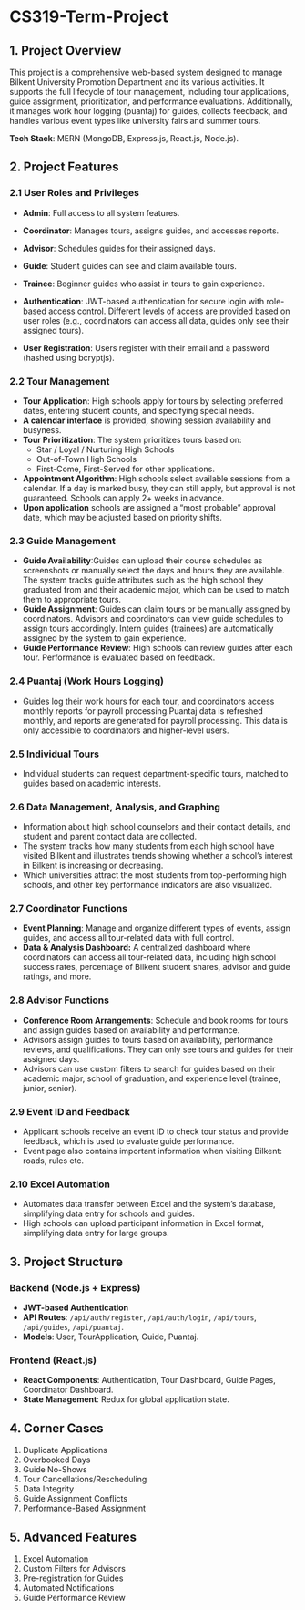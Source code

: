 # CS319-Term-Project

## 1. Project Overview
This project is a comprehensive web-based system designed to manage Bilkent University Promotion Department and its various activities. It supports the full lifecycle of tour management, including tour applications, guide assignment, prioritization, and performance evaluations. Additionally, it manages work hour logging (puantaj) for guides, collects feedback, and handles various event types like university fairs and summer tours.

**Tech Stack**: MERN (MongoDB, Express.js, React.js, Node.js).

## 2. Project Features

### 2.1 User Roles and Privileges
- **Admin**: Full access to all system features.
- **Coordinator**: Manages tours, assigns guides, and accesses reports.
- **Advisor**: Schedules guides for their assigned days.
- **Guide**: Student guides can see and claim available tours.
- **Trainee**: Beginner guides who assist in tours to gain experience.

- **Authentication**: JWT-based authentication for secure login with role-based access control. Different levels of access are provided based on user roles (e.g., coordinators can access all data, guides only see their assigned tours).
- **User Registration**: Users register with their email and a password (hashed using bcryptjs). 

### 2.2 Tour Management
- **Tour Application**: High schools apply for tours by selecting preferred dates, entering student counts, and specifying special needs.
- **A calendar interface** is provided, showing session availability and busyness.
- **Tour Prioritization**: The system prioritizes tours based on:
	-	Star / Loyal / Nurturing High Schools
	-	Out-of-Town High Schools
	-	First-Come, First-Served for other applications.
- **Appointment Algorithm**: High schools select available sessions from a calendar. If a day is marked busy, they can still apply, but approval is not guaranteed. Schools can apply 2+ weeks in advance.
- **Upon application** schools are assigned a “most probable” approval date, which may be adjusted based on priority shifts.

### 2.3 Guide Management
- **Guide Availability**:Guides can upload their course schedules as screenshots or manually select the days and hours they are available. The system tracks guide attributes such as the high school they graduated from and their academic major, which can be used to match them to appropriate tours.
- **Guide Assignment**: Guides can claim tours or be manually assigned by coordinators. Advisors and coordinators can view guide schedules to assign tours accordingly. Intern guides (trainees) are automatically assigned by the system to gain experience.
- **Guide Performance Review**: High schools can review guides after each tour. Performance is evaluated based on feedback.

### 2.4 Puantaj (Work Hours Logging)
- Guides log their work hours for each tour, and coordinators access monthly reports for payroll processing.Puantaj data is refreshed monthly, and reports are generated for payroll processing. This data is only accessible to coordinators and higher-level users.

### 2.5 Individual Tours
- Individual students can request department-specific tours, matched to guides based on academic interests.

### 2.6 Data Management, Analysis, and Graphing
- Information about high school counselors and their contact details, and student and parent contact data are collected.
- The system tracks how many students from each high school have visited Bilkent and illustrates trends showing whether a school’s interest in Bilkent is increasing or decreasing.
- Which universities attract the most students from top-performing high schools, and other key performance indicators are also visualized.

### 2.7 Coordinator Functions
- **Event Planning**: Manage and organize different types of events, assign guides, and access all tour-related data with full control.
- **Data & Analysis Dashboard:** A centralized dashboard where coordinators can access all tour-related data, including high school success rates, percentage of Bilkent student shares, advisor and guide ratings, and more.

### 2.8 Advisor Functions
- **Conference Room Arrangements**: Schedule and book rooms for tours and assign guides based on availability and performance.
- Advisors assign guides to tours based on availability, performance reviews, and qualifications. They can only see tours and guides for their assigned days.
- Advisors can use custom filters to search for guides based on their academic major, school of graduation, and experience level (trainee, junior, senior).
### 2.9 Event ID and Feedback
- Applicant schools receive an event ID to check tour status and provide feedback, which is used to evaluate guide performance.
- Event page also contains important information when visiting Bilkent: roads, rules etc.

### 2.10 Excel Automation
- Automates data transfer between Excel and the system’s database, simplifying data entry for schools and guides.
- High schools can upload participant information in Excel format, simplifying data entry for large groups.
## 3. Project Structure

### Backend (Node.js + Express)
- **JWT-based Authentication**
- **API Routes**: `/api/auth/register`, `/api/auth/login`, `/api/tours`, `/api/guides`, `/api/puantaj`.
- **Models**: User, TourApplication, Guide, Puantaj.

### Frontend (React.js)
- **React Components**: Authentication, Tour Dashboard, Guide Pages, Coordinator Dashboard.
- **State Management**: Redux for global application state.

## 4. Corner Cases
1. Duplicate Applications
2. Overbooked Days
3. Guide No-Shows
4. Tour Cancellations/Rescheduling
5. Data Integrity
6. Guide Assignment Conflicts
7. Performance-Based Assignment

## 5. Advanced Features
1. Excel Automation
2. Custom Filters for Advisors
3. Pre-registration for Guides
4. Automated Notifications
5. Guide Performance Review
